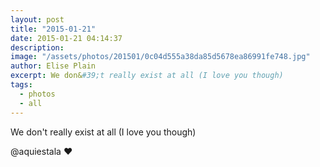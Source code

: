 ```yaml
---
layout: post
title: "2015-01-21"
date: 2015-01-21 04:14:37
description: 
image: "/assets/photos/201501/0c04d555a38da85d5678ea86991fe748.jpg"
author: Elise Plain
excerpt: We don&#39;t really exist at all (I love you though)
tags: 
  - photos
  - all
---
```


We don&#39;t really exist at all (I love you though)
<p></p>
<p>@aquiestala ♥️</p>